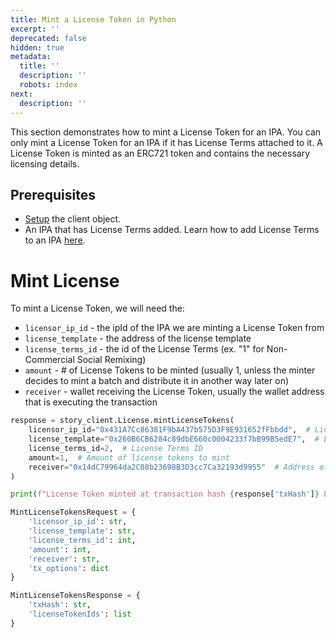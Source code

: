 ```yaml
---
title: Mint a License Token in Python
excerpt: ''
deprecated: false
hidden: true
metadata:
  title: ''
  description: ''
  robots: index
next:
  description: ''
---
```

This section demonstrates how to mint a License Token for an IPA. You can only mint a License Token for an IPA if it has License Terms attached to it. A License Token is minted as an ERC721 token and contains the necessary licensing details.

## Prerequisites

- [Setup](doc:python-sdk-setup) the client object.
- An IPA that has License Terms added. Learn how to add License Terms to an IPA [here](doc:attach-license-terms-to-an-ip-asset-python).

# Mint License

To mint a License Token, we will need the:

- `licensor_ip_id` - the ipId of the IPA we are minting a License Token from
- `license_template` - the address of the license template
- `license_terms_id` - the id of the License Terms (ex. "1" for Non-Commercial Social Remixing)
- `amount` - # of License Tokens to be minted (usually 1, unless the minter decides to mint a batch and distribute it in another way later on)
- `receiver` - wallet receiving the License Token, usually the wallet address that is executing the transaction

```python Python
response = story_client.License.mintLicenseTokens(
    licensor_ip_id="0x431A7Cc86381F9bA437b575D3F9E931652fFbbdd",  # Licensor IP ID
    license_template="0x260B6CB6284c89dbE660c0004233f7bB99B5edE7",  # License Template address
    license_terms_id=2,  # License Terms ID
    amount=1,  # Amount of license tokens to mint
    receiver="0x14dC79964da2C08b23698B3D3cc7Ca32193d9955"  # Address of the receiver
)

print(f"License Token minted at transaction hash {response['txHash']} License ID: {response['licenseTokenIds']}")
```
```python Request Type
MintLicenseTokensRequest = {
    'licensor_ip_id': str,
    'license_template': str,
    'license_terms_id': int,
    'amount': int,
    'receiver': str,
    'tx_options': dict
}
```
```python Response Type
MintLicenseTokensResponse = {
    'txHash': str,
    'licenseTokenIds': list
}
```